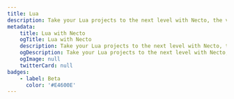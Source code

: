 ```yaml
---
title: Lua
description: Take your Lua projects to the next level with Necto, the versatile utility toolkit designed to enhance your development experience.
metadata: 
    title: Lua with Necto
    ogTitle: Lua with Necto
    description: Take your Lua projects to the next level with Necto, the versatile utility toolkit designed to enhance your development experience.
    ogDescription: Take your Lua projects to the next level with Necto, the versatile utility toolkit designed to enhance your development experience.
    ogImage: null
    twitterCard: null
badges: 
    - label: Beta
      color: '#E4600E'
---
```

